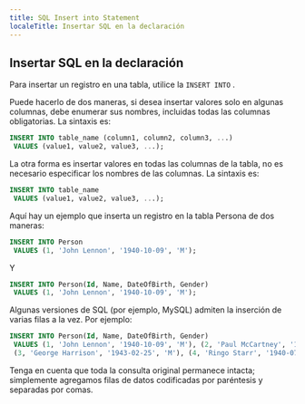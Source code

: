 ```yaml
---
title: SQL Insert into Statement
localeTitle: Insertar SQL en la declaración
---
```

## Insertar SQL en la declaración

Para insertar un registro en una tabla, utilice la `INSERT INTO` .

Puede hacerlo de dos maneras, si desea insertar valores solo en algunas columnas, debe enumerar sus nombres, incluidas todas las columnas obligatorias. La sintaxis es:

```sql
INSERT INTO table_name (column1, column2, column3, ...) 
 VALUES (value1, value2, value3, ...); 
```

La otra forma es insertar valores en todas las columnas de la tabla, no es necesario especificar los nombres de las columnas. La sintaxis es:

```sql
INSERT INTO table_name 
 VALUES (value1, value2, value3, ...); 
```

Aquí hay un ejemplo que inserta un registro en la tabla Persona de dos maneras:

```sql
INSERT INTO Person 
 VALUES (1, 'John Lennon', '1940-10-09', 'M'); 
```

Y

```sql
INSERT INTO Person(Id, Name, DateOfBirth, Gender) 
 VALUES (1, 'John Lennon', '1940-10-09', 'M'); 
```

Algunas versiones de SQL (por ejemplo, MySQL) admiten la inserción de varias filas a la vez. Por ejemplo:

```sql
INSERT INTO Person(Id, Name, DateOfBirth, Gender) 
 VALUES (1, 'John Lennon', '1940-10-09', 'M'), (2, 'Paul McCartney', '1942-06-18', 'M'), 
 (3, 'George Harrison', '1943-02-25', 'M'), (4, 'Ringo Starr', '1940-07-07', 'M') 
```

Tenga en cuenta que toda la consulta original permanece intacta; simplemente agregamos filas de datos codificadas por paréntesis y separadas por comas.